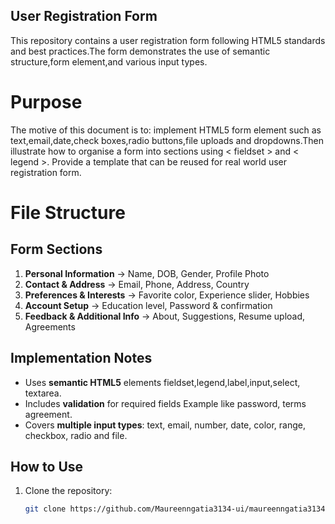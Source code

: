 ## User Registration Form

This repository contains a user registration form following HTML5 standards and best practices.The form demonstrates the use of semantic structure,form element,and various input types.

# Purpose 
The motive of this document is to: implement HTML5 form element such as text,email,date,check boxes,radio buttons,file uploads and dropdowns.Then illustrate how to organise a form into sections using < fieldset > and < legend >.
Provide a template that can be reused for real world user registration form. 


# File Structure

##  Form Sections
1. **Personal Information** → Name, DOB, Gender, Profile Photo  
2. **Contact & Address** → Email, Phone, Address, Country  
3. **Preferences & Interests** → Favorite color, Experience slider, Hobbies  
4. **Account Setup** → Education level, Password & confirmation  
5. **Feedback & Additional Info** → About, Suggestions, Resume upload, Agreements  

## Implementation Notes
- Uses **semantic HTML5** elements fieldset,legend,label,input,select, textarea.
- Includes **validation** for required fields Example like password, terms agreement.
- Covers **multiple input types**: text, email, number, date, color, range, checkbox, radio and file.


## How to Use
1. Clone the repository:
   ```bash
   git clone https://github.com/Maureenngatia3134-ui/maureenngatia3134-ui-html-form
